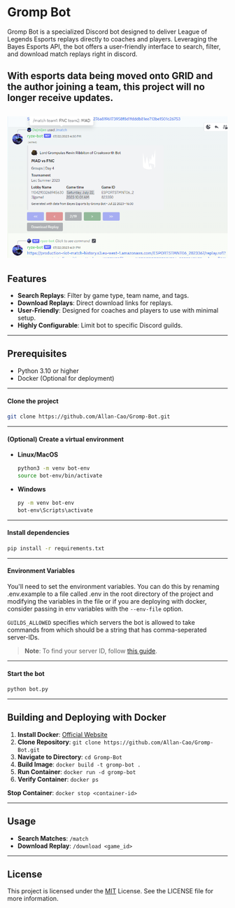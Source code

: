 
# Gromp Bot

Gromp Bot is a specialized Discord bot designed to deliver League of Legends Esports replays directly to coaches and players. Leveraging the Bayes Esports API, the bot offers a user-friendly interface to search, filter, and download match replays right in discord.

With esports data being moved onto GRID and the author joining a team, this project will no longer receive updates.
---
![Example Usage Image](example-usage.png)
---

## Features

- **Search Replays**: Filter by game type, team name, and tags.
- **Download Replays**: Direct download links for replays.
- **User-Friendly**: Designed for coaches and players to use with minimal setup.
- **Highly Configurable**: Limit bot to specific Discord guilds.

---

## Prerequisites

- Python 3.10 or higher
- Docker (Optional for deployment)

---

#### Clone the project

```bash
git clone https://github.com/Allan-Cao/Gromp-Bot.git
```

---

#### (Optional) Create a virtual environment

- **Linux/MacOS**

  ```bash
  python3 -m venv bot-env
  source bot-env/bin/activate
  ```

- **Windows**

  ```bash
  py -m venv bot-env
  bot-env\Scripts\activate
  ```

---

#### Install dependencies

```bash
pip install -r requirements.txt
```


---

#### Environment Variables

You'll need to set the environment variables. You can do this by renaming .env.example to a file called .env in the root directory of the project and modifying the variables in the file or if you are deploying with docker, consider passing in env variables with the `--env-file` option.

`GUILDS_ALLOWED` specifies which servers the bot is allowed to take commands from which should be a string that has comma-seperated server-IDs.

> **Note**: To find your server ID, follow [this guide](https://support.discord.com/hc/en-us/articles/206346498-Where-can-I-find-my-User-Server-Message-ID-).

---

#### Start the bot

```bash
python bot.py
```

---

## Building and Deploying with Docker

1. **Install Docker**: [Official Website](https://www.docker.com/get-started)
2. **Clone Repository**: `git clone https://github.com/Allan-Cao/Gromp-Bot.git`
3. **Navigate to Directory**: `cd Gromp-Bot`
4. **Build Image**: `docker build -t gromp-bot .`
5. **Run Container**: `docker run -d gromp-bot`
6. **Verify Container**: `docker ps`

**Stop Container**: `docker stop <container-id>`

---

## Usage

- **Search Matches**: `/match`
- **Download Replay**: `/download <game_id>`

---

## License

This project is licensed under the [MIT](https://choosealicense.com/licenses/mit/) License. See the LICENSE file for more information.
